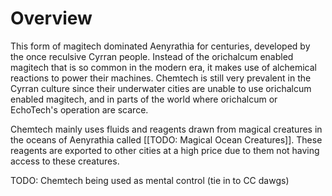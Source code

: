 # Overview
This form of magitech dominated Aenyrathia for centuries, developed by the once reculsive Cyrran people. Instead of the orichalcum enabled magitech that is so common in the modern era, it makes use of alchemical reactions to power their machines. Chemtech is still very prevalent in the Cyrran culture since their underwater cities are unable to use orichalcum enabled magitech, and in parts of the world where orichalcum or EchoTech's operation are scarce.

Chemtech mainly uses fluids and reagents drawn from magical creatures in the oceans of Aenyrathia called [[TODO: Magical Ocean Creatures]]. These reagents are exported to other cities at a high price due to them not having access to these creatures. 

TODO: Chemtech being used as mental control (tie in to CC dawgs)
